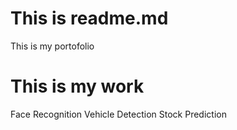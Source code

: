 # This is readme.md
This is my portofolio

# This is my work
Face Recognition
Vehicle Detection
Stock Prediction
